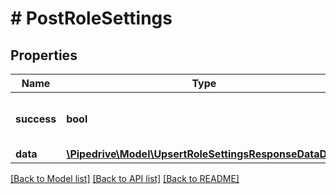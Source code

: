 # # PostRoleSettings

## Properties

Name | Type | Description | Notes
------------ | ------------- | ------------- | -------------
**success** | **bool** | If the response is successful or not | [optional]
**data** | [**\Pipedrive\Model\UpsertRoleSettingsResponseDataData**](UpsertRoleSettingsResponseDataData.md) |  | [optional]

[[Back to Model list]](../../README.md#models) [[Back to API list]](../../README.md#endpoints) [[Back to README]](../../README.md)

